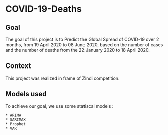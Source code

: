 # COVID-19-Deaths

## Goal

The goal of this project is to Predict the Global Spread of COVID-19 over 2 months, from 19 April 2020 to 08 June 2020, based on the number of cases and the number of deaths from the 22 January 2020 to 18 April 2020.

## Context

This project was realized in frame of Zindi competition.

## Models used

To achieve our goal, we use some statiscal models :

    * ARIMA 
    * SARIMAX 
    * Prophet 
    * VAR 
